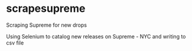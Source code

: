 # scrapesupreme
Scraping Supreme for new drops

Using Selenium to catalog new releases on Supreme - NYC and writing to csv file

